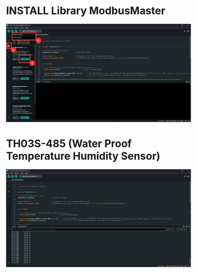 # INSTALL Library ModbusMaster

![INSTALL Library ModbusMaster](https://github.com/summation2009/Modbus-sensor/blob/main/EX_TH03S-485/INSTALL%20Library.jpg?raw=true "Screen shot")


# TH03S-485 (Water Proof Temperature Humidity Sensor)

![Water Proof Temperature Humidity Sensor](https://github.com/summation2009/Modbus-sensor/blob/main/EX_TH03S-485/Serial%20Moniter.jpg?raw=true "Screen shot")